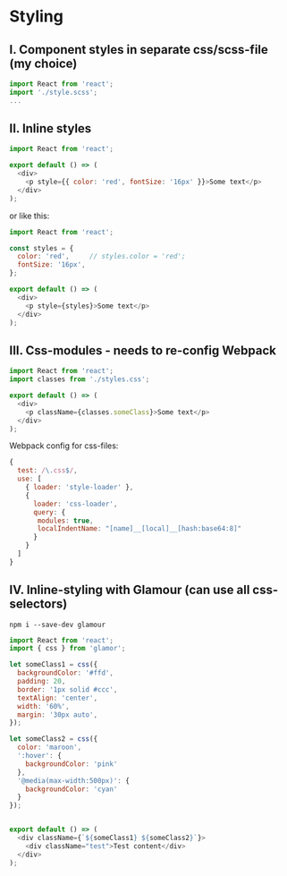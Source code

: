 # Styling

## I. Component styles in separate css/scss-file (my choice)

```js
import React from 'react';
import './style.scss';
...
```

## II. Inline styles

```js
import React from 'react';

export default () => (
  <div>
    <p style={{ color: 'red', fontSize: '16px' }}>Some text</p>
  </div>
);
```
or like this:
```js
import React from 'react';

const styles = {
  color: 'red',     // styles.color = 'red';
  fontSize: '16px',
};

export default () => (
  <div>
    <p style={styles}>Some text</p>
  </div>
);
```

## III. Css-modules - needs to re-config Webpack
```js
import React from 'react';
import classes from './styles.css';

export default () => (
  <div>
    <p className={classes.someClass}>Some text</p>
  </div>
);
```

Webpack config for css-files:
```js
{
  test: /\.css$/,
  use: [
    { loader: 'style-loader' },
    {
      loader: 'css-loader',
      query: {
       modules: true,
       localIndentName: "[name]__[local]__[hash:base64:8]"
      }
    }
  ]
}
```

## IV. Inline-styling with Glamour (can use all css-selectors)
``` npm i --save-dev glamour ```
```js
import React from 'react';
import { css } from 'glamor';

let someClass1 = css({
  backgroundColor: '#ffd',
  padding: 20,
  border: '1px solid #ccc',
  textAlign: 'center',
  width: '60%',
  margin: '30px auto',
});

let someClass2 = css({
  color: 'maroon',
  ':hover': {
    backgroundColor: 'pink'
  },
  '@media(max-width:500px)': {
    backgroundColor: 'cyan'
  }
});


export default () => (
  <div className={`${someClass1} ${someClass2}`}>
    <div className="test">Test content</div>
  </div>
);
```
